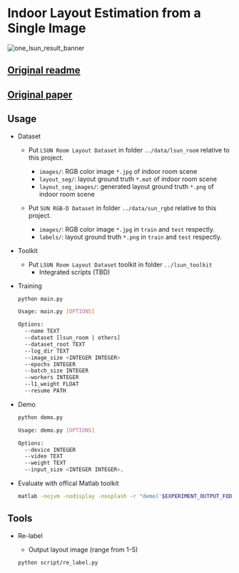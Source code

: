 # Indoor Layout Estimation from a Single Image

![one_lsun_result_banner](./doc/banner.png)

## [Original readme](https://github.com/leVirve/lsun-room)
## [Original paper]()
## Usage

- Dataset

  - Put `LSUN Room Layout Dataset` in folder `../data/lsun_room` relative to this project.
    - `images/`: RGB color image `*.jpg` of indoor room scene
    - `layout_seg/`: layout ground truth `*.mat` of indoor room scene
    - `layout_seg_images/`: generated layout ground truth `*.png` of indoor room scene

  - Put `SUN RGB-D Dataset` in folder `../data/sun_rgbd` relative to this project.
    - `images/`: RGB color image `*.jpg` in `train` and `test` respectly.
    - `labels/`: layout ground truth `*.png` in `train` and `test` respectly.

- Toolkit

  - Put `LSUN Room Layout Dataset` toolkit in folder `../lsun_toolkit`
    - Integrated scripts (TBD)

- Training

  ```bash
  python main.py

  Usage: main.py [OPTIONS]

  Options:
    --name TEXT
    --dataset [lsun_room | others]
    --dataset_root TEXT
    --log_dir TEXT
    --image_size <INTEGER INTEGER>
    --epochs INTEGER
    --batch_size INTEGER
    --workers INTEGER
    --l1_weight FLOAT
    --resume PATH
  ```

- Demo

  ```bash
  python demo.py

  Usage: demo.py [OPTIONS]

  Options:
    --device INTEGER
    --video TEXT
    --weight TEXT
    --input_size <INTEGER INTEGER>.

  ```

- Evaluate with offical Matlab toolkit

  ```bash
  matlab -nojvm -nodisplay -nosplash -r "demo('$EXPERIMENT_OUTPUT_FODLER'); exit;"
  ```

## Tools

- Re-label

  - Output layout image (range from 1-5)

  ```bash
  python script/re_label.py
  ```
